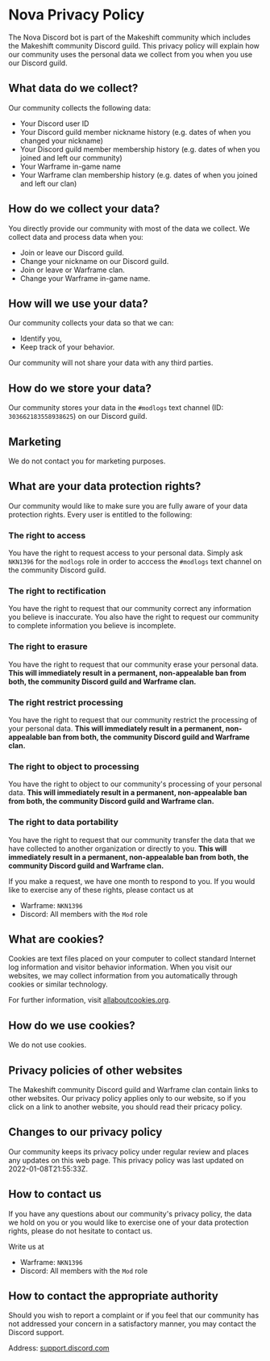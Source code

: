 # Nova Privacy Policy

The Nova Discord bot is part of the Makeshift community which includes the
Makeshift community Discord guild. This privacy policy will explain how our
community uses the personal data we collect from you when you use our Discord
guild.

## What data do we collect?
Our community collects the following data:
* Your Discord user ID
* Your Discord guild member nickname history (e.g. dates of when you changed
  your nickname)
* Your Discord guild member membership history (e.g. dates of when you joined
  and left our community)
* Your Warframe in-game name
* Your Warframe clan membership history (e.g. dates of when you joined and left
  our clan)

## How do we collect your data?
You directly provide our community with most of the data we collect. We collect
data and process data when you:
* Join or leave our Discord guild.
* Change your nickname on our Discord guild.
* Join or leave or Warframe clan.
* Change your Warframe in-game name.

## How will we use your data?
Our community collects your data so that we can:
* Identify you,
* Keep track of your behavior.

Our community will not share your data with any third parties.

## How do we store your data?
Our community stores your data in the `#modlogs` text channel (ID:
`303662183558938625`) on our Discord guild.

## Marketing
We do not contact you for marketing purposes.

## What are your data protection rights?
Our community would like to make sure you are fully aware of your data
protection rights. Every user is entitled to the following:

### The right to access
You have the right to request access to your personal data. Simply ask `NKN1396`
for the `modlogs` role in order to acccess the `#modlogs` text channel on the
community Discord guild.

### The right to rectification
You have the right to request that our community correct any information you
believe is inaccurate. You also have the right to request our community to
complete information you believe is incomplete.

### The right to erasure
You have the right to request that our community erase your personal data.
**This will immediately result in a permanent, non-appealable ban from both, the
community Discord guild and Warframe clan.**

### The right restrict processing
You have the right to request that our community restrict the processing of your
personal data.
**This will immediately result in a permanent, non-appealable ban from both, the
community Discord guild and Warframe clan.**

### The right to object to processing
You have the right to object to our community's processing of your personal
data.
**This will immediately result in a permanent, non-appealable ban from both, the
community Discord guild and Warframe clan.**

### The right to data portability
You have the right to request that our community transfer the data that we have
collected to another organization or directly to you.
**This will immediately result in a permanent, non-appealable ban from both, the
community Discord guild and Warframe clan.**

If you make a request, we have one month to respond to you. If you would like to
exercise any of these rights, please contact us at
* Warframe: `NKN1396`
* Discord: All members with the `Mod` role

## What are cookies?
Cookies are text files placed on your computer to collect standard Internet log
information and visitor behavior information. When you visit our websites, we
may collect information from you automatically through cookies or similar
technology.

For further information, visit
[allaboutcookies.org](https://www.allaboutcookies.org/).

## How do we use cookies?
We do not use cookies.

## Privacy policies of other websites
The Makeshift community Discord guild and Warframe clan contain links to other
websites. Our privacy policy applies only to our website, so if you click on a
link to another website, you should read their pricacy policy.

## Changes to our privacy policy
Our community keeps its privacy policy under regular review and places any
updates on this web page. This privacy policy was last updated on
2022-01-08T21:55:33Z.

## How to contact us
If you have any questions about our community's privacy policy, the data we hold
on you or you would like to exercise one of your data protection rights, please
do not hesitate to contact us.

Write us at
* Warframe: `NKN1396`
* Discord: All members with the `Mod` role

## How to contact the appropriate authority
Should you wish to report a complaint or if you feel that our community has not
addressed your concern in a satisfactory manner, you may contact the Discord
support.

Address: [support.discord.com](https://support.discord.com/hc/en-us)
